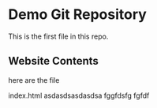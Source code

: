 # Demo Git Repository

This is the first file in this repo.

## Website Contents

here are the file

index.html
asdasdsasdasdsa
fggfdsfg
fgfdf

